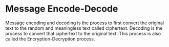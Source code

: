 # Message Encode-Decode
Message encoding and decoding is the process to first convert the original text to the random and meaningless text called ciphertext. Decoding is the process to convert that ciphertext to the original text. This process is also called the Encryption-Decryption process.
